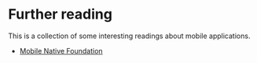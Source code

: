 # Further reading

This is a collection of some interesting readings about mobile applications.

- [Mobile Native Foundation](https://mobilenativefoundation.org/)
